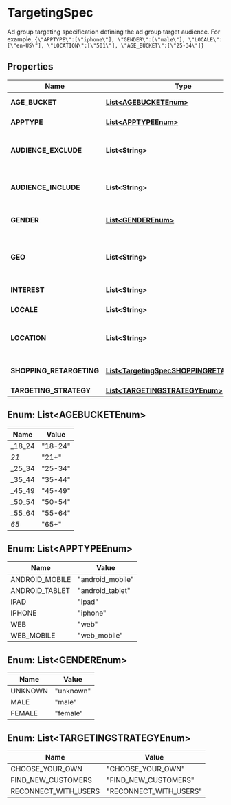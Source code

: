 

# TargetingSpec

Ad group targeting specification defining the ad group target audience. For example, `{\"APPTYPE\":[\"iphone\"], \"GENDER\":[\"male\"], \"LOCALE\":[\"en-US\"], \"LOCATION\":[\"501\"], \"AGE_BUCKET\":[\"25-34\"]}`

## Properties

| Name | Type | Description | Notes |
|------------ | ------------- | ------------- | -------------|
|**AGE_BUCKET** | [**List&lt;AGEBUCKETEnum&gt;**](#List&lt;AGEBUCKETEnum&gt;) | Age ranges. If the AGE_BUCKET field is missing, the default behavior in terms of ad delivery is that **All age buckets** will be targeted. |  [optional] |
|**APPTYPE** | [**List&lt;APPTYPEEnum&gt;**](#List&lt;APPTYPEEnum&gt;) | Allowed devices. If the APPTYPE field is missing, the default behavior in terms of ad delivery is that **All devices/apptypes** will be targeted. |  [optional] |
|**AUDIENCE_EXCLUDE** | **List&lt;String&gt;** | Excluded customer list IDs. Used to drive new customer acquisition goals. For example: [\&quot;2542620905475\&quot;]. Audience lists need to have at least 100 people with Pinterest accounts in them. If the AUDIENCE_EXCLUDE field is missing, the default behavior in terms of ad delivery is that **No users will be excluded**. |  [optional] |
|**AUDIENCE_INCLUDE** | **List&lt;String&gt;** | Targeted customer list IDs. For example: [\&quot;2542620905473\&quot;]. Audience lists need to have at least 100 people with Pinterest accounts in them Audience lists need to have at least 100 people with Pinterest accounts in them. If the AUDIENCE_INCLUDE field is missing, the default behavior in terms of ad delivery is that **All users will be included**. |  [optional] |
|**GENDER** | [**List&lt;GENDEREnum&gt;**](#List&lt;GENDEREnum&gt;) | Targeted genders. Values: [\&quot;unknown\&quot;,\&quot;male\&quot;,\&quot;female\&quot;]. If the GENDER field is missing, the default behavior in terms of ad delivery is that **All genders will be targeted**. |  [optional] |
|**GEO** | **List&lt;String&gt;** | Location region codes, e.g., \&quot;BE-VOV\&quot; (East Flanders, Belgium) For complete list, &lt;a href&#x3D;\&quot;https://help.pinterest.com/sub/helpcenter/partner/pinterest_location_targeting_codes.xlsx\&quot; target&#x3D;\&quot;_blank\&quot;&gt;click here&lt;/a&gt; or postal codes, e.g., \&quot;US-94107\&quot;. Use either region codes or postal codes but not both. At least one of LOCATION or GEO must be specified. If the GEO field is missing, then only LOCATION values will be targeted (see LOCATION field below). |  [optional] |
|**INTEREST** | **List&lt;String&gt;** | Array of interest object IDs. If the INTEREST field is missing, the default behavior in terms of ad delivery is that **All interests will be targeted**. |  [optional] |
|**LOCALE** | **List&lt;String&gt;** | 24 ISO 639-1 two letter language codes. If the LOCALE field is missing, the default behavior in terms of ad delivery is that **All languages will be targeted, only english non-sublanguage will be targeted**. |  [optional] |
|**LOCATION** | **List&lt;String&gt;** | 22 ISO Alpha 2 two letter country codes or US Nielsen DMA (Designated Market Area) codes (location region codes) (e.g., [\&quot;US\&quot;, \&quot;807\&quot;]). For complete list, click here. Location-Country and Location-Metro codes apply. At least one of LOCATION or GEO must be specified. If the LOCATION field is missing, then only GEO values will be targeted (see GEO field above). |  [optional] |
|**SHOPPING_RETARGETING** | [**List&lt;TargetingSpecSHOPPINGRETARGETING&gt;**](TargetingSpecSHOPPINGRETARGETING.md) | Array of object: lookback_window [Integer]: Number of days ago to start lookback timeframe for dynamic retargeting tag_types [Array of integer]: Event types to target for dynamic retargeting exclusion_window [Integer]: Number of days ago to stop lookback timeframe for dynamic retargeting |  [optional] |
|**TARGETING_STRATEGY** | [**List&lt;TARGETINGSTRATEGYEnum&gt;**](#List&lt;TARGETINGSTRATEGYEnum&gt;) |  |  [optional] |



## Enum: List&lt;AGEBUCKETEnum&gt;

| Name | Value |
|---- | -----|
| _18_24 | &quot;18-24&quot; |
| _21_ | &quot;21+&quot; |
| _25_34 | &quot;25-34&quot; |
| _35_44 | &quot;35-44&quot; |
| _45_49 | &quot;45-49&quot; |
| _50_54 | &quot;50-54&quot; |
| _55_64 | &quot;55-64&quot; |
| _65_ | &quot;65+&quot; |



## Enum: List&lt;APPTYPEEnum&gt;

| Name | Value |
|---- | -----|
| ANDROID_MOBILE | &quot;android_mobile&quot; |
| ANDROID_TABLET | &quot;android_tablet&quot; |
| IPAD | &quot;ipad&quot; |
| IPHONE | &quot;iphone&quot; |
| WEB | &quot;web&quot; |
| WEB_MOBILE | &quot;web_mobile&quot; |



## Enum: List&lt;GENDEREnum&gt;

| Name | Value |
|---- | -----|
| UNKNOWN | &quot;unknown&quot; |
| MALE | &quot;male&quot; |
| FEMALE | &quot;female&quot; |



## Enum: List&lt;TARGETINGSTRATEGYEnum&gt;

| Name | Value |
|---- | -----|
| CHOOSE_YOUR_OWN | &quot;CHOOSE_YOUR_OWN&quot; |
| FIND_NEW_CUSTOMERS | &quot;FIND_NEW_CUSTOMERS&quot; |
| RECONNECT_WITH_USERS | &quot;RECONNECT_WITH_USERS&quot; |



